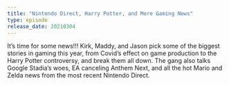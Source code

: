 ```yaml
---
title: "Nintendo Direct, Harry Potter, and More Gaming News"
type: episode
release_date: 20210304
---
```

It’s time for some news!!! Kirk, Maddy, and Jason pick some of the biggest stories in gaming this year, from Covid’s effect on game production to the Harry Potter controversy, and break them all down. The gang also talks Google Stadia’s woes, EA canceling Anthem Next, and all the hot Mario and Zelda news from the most recent Nintendo Direct.